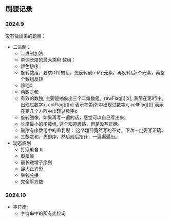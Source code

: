 ## 刷题记录

### 2024.9

没有做出来的题目：

* 二进制：
    * 二进制加法
    * 单词长度的最大乘积
      数组：
    * 颜色排序
    * 旋转数组，要求O(1)的话，先反转前n-k个元素，再反转后k个元素，再整个数组反转
    * 移动0
    * 两数之和
    * 有效的数独, 主要是抽象出三个二维数组，rawFlag[i][x], 表示在第i行中，出现过数字x, colFlag[j][x] 表示在第j列中出现过数字x,
      cellFlag[][] 表示在第几个方阵中出现过数字x
    * 旋转图像，如果再写一遍的话，感觉可以自己写出来。
    * 长度最小的子数组, 这个知道思路，但是没写正确。
    * 删除有序数组中的重复项： 这个题目竟然写的不对，下次一定要写正确。
    * 三数之和，先排序，然后前后指针，一遍遍遍历。
* 动态规划
    * 打家劫舍 III
    * 股票类
    * 最长递增子序列
    * 最大正方形
    * 零钱兑换
    * 完全平方数

### 2024.10

* 字符串:
    * 字符串中的所有变位词
